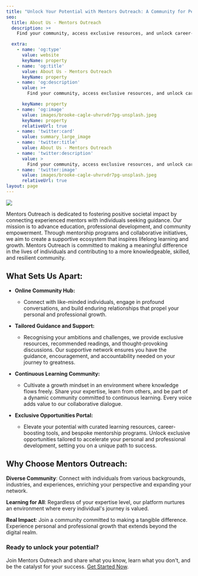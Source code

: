 ```yaml
---
title: "Unlock Your Potential with Mentors Outreach: A Community for Personal Growth"
seo:
  title: About Us - Mentors Outreach
  description: >+
    Find your community, access exclusive resources, and unlock career-boosting opportunities at Mentors Outreach. Join now!

  extra:
    - name: 'og:type'
      value: website
      keyName: property
    - name: 'og:title'
      value: About Us - Mentors Outreach
      keyName: property
    - name: 'og:description'
      value: >+
        Find your community, access exclusive resources, and unlock career-boosting opportunities at Mentors Outreach. Join now!

      keyName: property
    - name: 'og:image'
      value: images/brooke-cagle-uhvrvdr7pg-unsplash.jpeg
      keyName: property
      relativeUrl: true
    - name: 'twitter:card'
      value: summary_large_image
    - name: 'twitter:title'
      value: About Us - Mentors Outreach
    - name: 'twitter:description'
      value: >
        Find your community, access exclusive resources, and unlock career-boosting opportunities at Mentors Outreach. Join now!
    - name: 'twitter:image'
      value: images/brooke-cagle-uhvrvdr7pg-unsplash.jpeg
      relativeUrl: true
layout: page
---
```

![](https://images.pexels.com/photos/3184300/pexels-photo-3184300.jpeg?auto=compress&cs=tinysrgb&w=1260&h=750&dpr=2)

Mentors Outreach is dedicated to fostering positive societal impact by connecting experienced mentors with individuals seeking guidance. Our mission is to advance education, professional development, and community empowerment. Through mentorship programs and collaborative initiatives, we aim to create a supportive ecosystem that inspires lifelong learning and growth. Mentors Outreach is committed to making a meaningful difference in the lives of individuals and contributing to a more knowledgeable, skilled, and resilient community.

## What Sets Us Apart:

- **Online Community Hub:**
  - Connect with like-minded individuals, engage in profound conversations, and build enduring relationships that propel your personal and professional growth.

- **Tailored Guidance and Support:**
  - Recognising your ambitions and challenges, we provide exclusive resources, recommended readings, and thought-provoking discussions. Our supportive network ensures you have the guidance, encouragement, and accountability needed on your journey to greatness.

- **Continuous Learning Community:**
  - Cultivate a growth mindset in an environment where knowledge flows freely. Share your expertise, learn from others, and be part of a dynamic community committed to continuous learning. Every voice adds value to our collaborative dialogue.

- **Exclusive Opportunities Portal:**
  - Elevate your potential with curated learning resources, career-boosting tools, and bespoke mentorship programs. Unlock exclusive opportunities tailored to accelerate your personal and professional development, setting you on a unique path to success.
 
## Why Choose Mentors Outreach:

**Diverse Community**: Connect with individuals from various backgrounds, industries, and experiences, enriching your perspective and expanding your network.

**Learning for All**: Regardless of your expertise level, our platform nurtures an environment where every individual's journey is valued.

**Real Impact**: Join a community committed to making a tangible difference. Experience personal and professional growth that extends beyond the digital realm.

### Ready to unlock your potential?

Join Mentors Outreach and share what you know, learn what you don't, and be the catalyst for your success. [Get Started Now](https://mentorsoutreach.org/pricing/).
